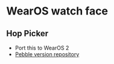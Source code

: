 # WearOS watch face

## Hop Picker

- Port this to WearOS 2
- [Pebble version repository](https://github.com/gregoiresage/hop-picker)